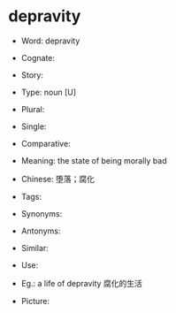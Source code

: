 # depravity

- Word: depravity
- Cognate: 
- Story: 

- Type: noun [U]
- Plural: 
- Single: 
- Comparative: 
- Meaning: the state of being morally bad
- Chinese: 堕落；腐化
- Tags: 
- Synonyms: 
- Antonyms: 
- Similar: 
- Use: 
- Eg.: a life of depravity 腐化的生活
- Picture: 

